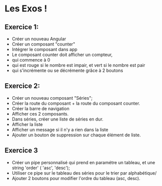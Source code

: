 # Les Exos !

## Exercice 1: 

- Créer un nouveau Angular 
- Créer un composant "counter"
- Intégrer le composant dans app
- Le composant counter doit afficher un compteur, 
- qui commence à 0
- qui est rouge si le nombre est impair, et vert si le nombre est pair
- qui s'incrémente ou se décrémente grâce à 2 boutons


## Exercice 2:

- Créer un nouveau composant "Séries";
- Créer la route du composant + la route du composant counter.
- Créer la barre de navigation
- Afficher ces 2 composants.
- Dans séries, créer une liste de séries en dur.
- Afficher la liste
- Afficher un message si il n'y a rien dans la liste
- Ajouter un bouton de suppression sur chaque élément de liste.

## Exercice 3

- Créer un pipe personnalisé qui prend en paramétre un tableau, et une string 'order' ( 'asc', 'desc');
- Utiliser ce pipe sur le tableau des séries pour le trier par alphabétique/
- Ajouter 2 boutons pour modifier l'ordre du tableau (asc, desc).
